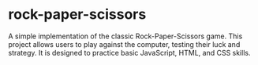 # rock-paper-scissors
A simple implementation of the classic Rock-Paper-Scissors game. This project allows users to play against the computer, testing their luck and strategy. It is designed to practice basic JavaScript, HTML, and CSS skills.
